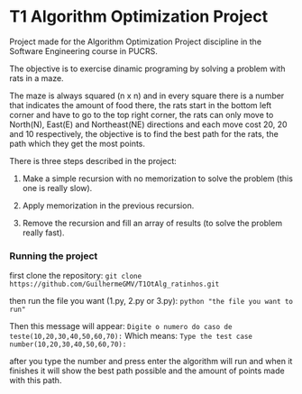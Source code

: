 # T1 Algorithm Optimization Project

Project made for the Algorithm Optimization Project discipline in the Software Engineering course in PUCRS.

The objective is to exercise dinamic programing by solving a problem with rats in a maze.

The maze is always squared (n x n) and in every square there is a number that indicates the amount of food there,
the rats start in the bottom left corner and have to go to the top right corner, the rats can only move to 
North(N), East(E) and Northeast(NE)  directions and each move cost 20, 20 and 10 respectively,
the objective is to find the best path for the rats, the path which they get the most points.

There is three steps described in the project:

1. Make a simple recursion with no memorization to solve the problem (this one is really slow).

2. Apply memorization in the previous recursion.

3. Remove the recursion and fill an array of results (to solve the problem really fast).


### Running the project

first clone the repository:
`git clone https://github.com/GuilhermeGMV/T1OtAlg_ratinhos.git`

then run the file you want (1.py, 2.py or 3.py):
`python "the file you want to run"`

Then this message will appear: `Digite o numero do caso de teste(10,20,30,40,50,60,70):`
Which means: `Type the test case number(10,20,30,40,50,60,70):`

after you type the number and press enter the algorithm will run and when it finishes it will show
the best path possible and the amount of points made with this path.
